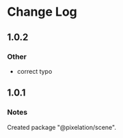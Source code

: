 # Change Log

## 1.0.2

### Other

- correct typo

## 1.0.1

### Notes

Created package "@pixelation/scene".

